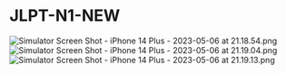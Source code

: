 # JLPT-N1-NEW
![Simulator Screen Shot - iPhone 14 Plus - 2023-05-06 at 21.18.54.png](https://s3-us-west-2.amazonaws.com/secure.notion-static.com/2f8bff16-ac85-4c9a-91bd-0e6aec26a08a/Simulator_Screen_Shot_-_iPhone_14_Plus_-_2023-05-06_at_21.18.54.png)
![Simulator Screen Shot - iPhone 14 Plus - 2023-05-06 at 21.19.04.png](https://s3-us-west-2.amazonaws.com/secure.notion-static.com/10ee60df-43fc-4982-b1cf-835330315a24/Simulator_Screen_Shot_-_iPhone_14_Plus_-_2023-05-06_at_21.19.04.png)
![Simulator Screen Shot - iPhone 14 Plus - 2023-05-06 at 21.19.13.png](https://s3-us-west-2.amazonaws.com/secure.notion-static.com/1fb250fc-93ba-48f1-8f2f-4e5935b02c7f/Simulator_Screen_Shot_-_iPhone_14_Plus_-_2023-05-06_at_21.19.13.png)
